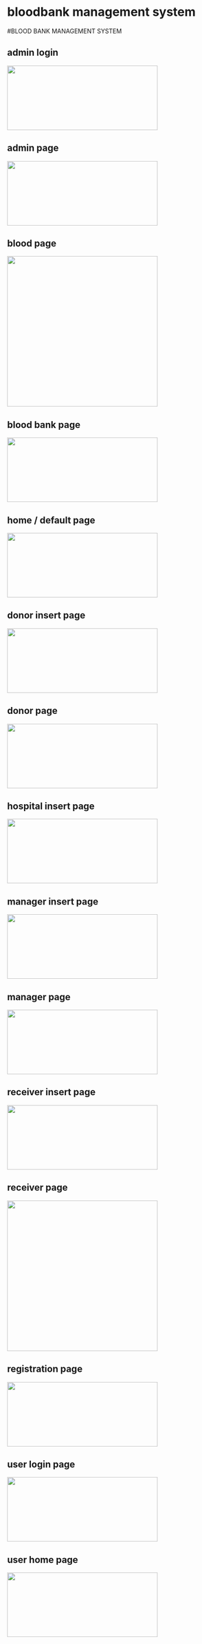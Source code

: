# bloodbank management system

#BLOOD BANK MANAGEMENT SYSTEM
## admin login
<img src="https://github.com/ragpanv/bloodbank/blob/master/screenshots/admin-login.jpg?raw=true"  width="350" height="150">

## admin page
<img src="https://github.com/ragpanv/bloodbank/blob/master/screenshots/admin-home.jpg?raw=true" width="350" height="150">

## blood page
<img src="https://github.com/ragpanv/bloodbank/blob/master/screenshots/bank-page.jpg?raw=true" width="350" height="350">

## blood bank page
<img src="https://github.com/ragpanv/bloodbank/blob/master/screenshots/blood-bank.jpg?raw=true" width="350" height="150">

## home / default page
<img src="https://github.com/ragpanv/bloodbank/blob/master/screenshots/default.jpg?raw=true" width="350" height="150">

## donor insert page
<img src="https://github.com/ragpanv/bloodbank/blob/master/screenshots/donor-insert.jpg?raw=true" width="350" height="150">

## donor page
<img src="https://github.com/ragpanv/bloodbank/blob/master/screenshots/donor.jpg?raw=true" width="350" height="150">

## hospital insert page
<img src="https://github.com/ragpanv/bloodbank/blob/master/screenshots/hospital-insert.jpg?raw=true" width="350" height="150">

## manager insert page
<img src="https://github.com/ragpanv/bloodbank/blob/master/screenshots/manager-insert.jpg?raw=true" width="350" height="150">

## manager page
<img src="https://github.com/ragpanv/bloodbank/blob/master/screenshots/manager.jpg?raw=true" width="350" height="150">

## receiver insert page
<img src="https://github.com/ragpanv/bloodbank/blob/master/screenshots/receiver-insert.jpg?raw=true" width="350" height="150">

## receiver page
<img src="https://github.com/ragpanv/bloodbank/blob/master/screenshots/receiver.jpg?raw=true" width="350" height="350">

## registration page
<img src="https://github.com/ragpanv/bloodbank/blob/master/screenshots/registration.jpg?raw=true" width="350" height="150">

## user login page
<img src="https://github.com/ragpanv/bloodbank/blob/master/screenshots/use-login.jpg?raw=true" width="350" height="150">

## user home page
<img src="https://github.com/ragpanv/bloodbank/blob/master/screenshots/user-home.jpg?raw=true" width="350" height="150">

